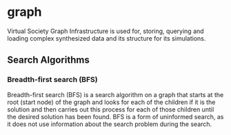 # graph

Virtual Society Graph Infrastructure is used for, storing, querying and loading complex synthesized data and its structure for its simulations.



## Search Algorithms



### Breadth-first search (BFS) 

Breadth-first search (BFS) is a search algorithm on a graph that starts at the root (start node) of the graph and looks for each of the children if it is the solution and then carries out this process for each of those children until the desired solution has been found. BFS is a form of uninformed search, as it does not use information about the search problem during the search.
